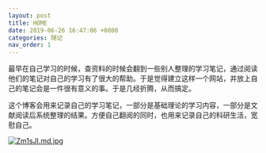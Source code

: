```yaml
---
layout: post
title: HOME
date: 2019-06-26 16:47:06 +0800
categories: 随记
nav_order: 1
---
```


最早在自己学习的时候，查资料的时候会翻到一些别人整理的学习笔记，通过阅读他们的笔记对自己的学习有了很大的帮助。于是觉得建立这样一个网站，并放上自己的笔记会是一件很有意义的事。于是几经折腾，从而搞定。

这个博客会用来记录自己的学习笔记，一部分是基础理论的学习内容，一部分是文献阅读后系统整理的结果。方便自己翻阅的同时，也用来记录自己的科研生活，宽慰自己。

[![Zm1sJI.md.jpg](https://s2.ax1x.com/2019/06/26/Zm1sJI.md.jpg)](https://imgchr.com/i/Zm1sJI)
